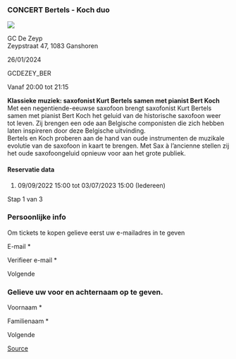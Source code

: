 ### CONCERT Bertels - Koch duo

![](https://s3-eu-west-1.amazonaws.com/os-kwdo/prod/vgc/images/activity/6340140313d94_WS1510_-_C@H_-_BERTELS_-_KOCH.jpg)

GC De Zeyp  
Zeypstraat 47, 1083 Ganshoren

26/01/2024

GCDEZEY\_BER

Vanaf 20:00 tot 21:15

**Klassieke muziek: saxofonist Kurt Bertels samen met pianist Bert Koch**  
Met een negentiende-eeuwse saxofoon brengt saxofonist Kurt Bertels samen met pianist Bert Koch het geluid van de historische saxofoon weer tot leven. Zij brengen een ode aan Belgische componisten die zich hebben laten inspireren door deze Belgische uitvinding.  
Bertels en Koch proberen aan de hand van oude instrumenten de muzikale evolutie van de saxofoon in kaart te brengen. Met Sax à l’ancienne stellen zij het oude saxofoongeluid opnieuw voor aan het grote publiek.  
  
  
  

#### Reservatie data

1.  09/09/2022 15:00 tot 03/07/2023 15:00 (Iedereen)

Stap 1 van 3

    

### Persoonlijke info

Om tickets te kopen gelieve eerst uw e-mailadres in te geven

  

E-mail \* 

Verifieer e-mail \* 

Volgende

### Gelieve uw voor en achternaam op te geven.

Voornaam \* 

Familienaam \* 

Volgende

[Source](https://tickets.vgc.be/ticketingActivity/subscribe/GCDEZEY_BER)